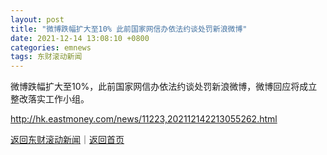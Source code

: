 ```yaml
---
layout: post
title: "微博跌幅扩大至10% 此前国家网信办依法约谈处罚新浪微博"
date: 2021-12-14 13:08:10 +0800
categories: emnews
tags: 东财滚动新闻
---
```


微博跌幅扩大至10%，此前国家网信办依法约谈处罚新浪微博，微博回应将成立整改落实工作小组。

<http://hk.eastmoney.com/news/11223,202112142213055262.html>

[返回东财滚动新闻](//finews.withounder.com/emnews/)｜[返回首页](//finews.withounder.com/)